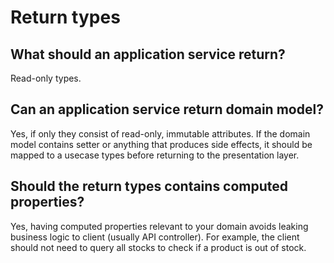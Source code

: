 # Return types

## What should an application service return?

Read-only types. 

## Can an application service return domain model?

Yes, if only they consist of read-only, immutable attributes. If the domain model contains setter or anything that produces side effects, it should be mapped to a usecase types before returning to the presentation layer.

## Should the return types contains computed properties?

Yes, having computed properties relevant to your domain avoids leaking business logic to client (usually API controller). For example, the client should not need to query all stocks to check if a product is out of stock.
